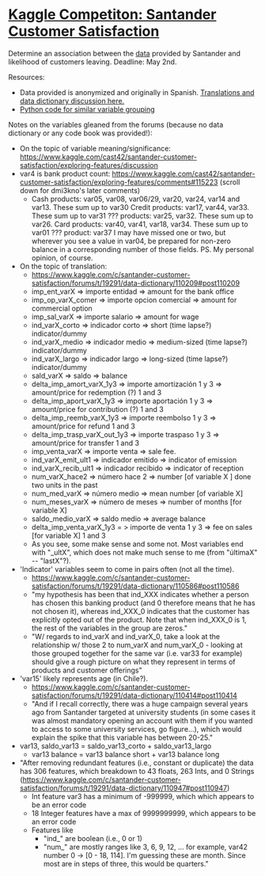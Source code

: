 # [Kaggle Competiton: Santander Customer Satisfaction](https://www.kaggle.com/c/santander-customer-satisfaction)
Determine an association between the [data](https://www.kaggle.com/c/santander-customer-satisfaction/data) provided by Santander and likelihood of customers leaving.
Deadline: May 2nd.

Resources:
- Data provided is anonymized and originally in Spanish. [Translations and data dictionary discussion here.](https://www.kaggle.com/c/santander-customer-satisfaction/forums/t/19291/data-dictionary)
- [Python code for similar variable grouping](https://www.kaggle.com/walterhan/santander-customer-satisfaction/similar-variable-groupings)

Notes on the variables gleaned from the forums (because no data dictionary or any code book was provided!):
- On the topic of variable meaning/significance: https://www.kaggle.com/cast42/santander-customer-satisfaction/exploring-features/discussion
- var4 is bank product count: https://www.kaggle.com/cast42/santander-customer-satisfaction/exploring-features/comments#115223 (scroll down for dmi3kno's later comments)
  - Cash products: var05, var08, var06/29, var20, var24, var14 and var13. These sum up to var30
Credit products: var17, var44, var33. These sum up to var31
??? products: var25, var32. These sum up to var26.
Card products: var40, var41, var18, var34. These sum up to var01
??? product: var37
I may have missed one or two, but wherever you see a value in var04, be prepared for non-zero balance in a corresponding number of those fields. PS. My personal opinion, of course.
- On the topic of translation:
  - https://www.kaggle.com/c/santander-customer-satisfaction/forums/t/19291/data-dictionary/110209#post110209
  - imp_ent_varX => importe entidad => amount for the bank office
  - imp_op_varX_comer => importe opcion comercial => amount for commercial option
  - imp_sal_varX => importe salario => amount for wage
  - ind_varX_corto => indicador corto => short (time lapse?) indicator/dummy
  - ind_varX_medio => indicador medio => medium-sized (time lapse?) indicator/dummy
  - ind_varX_largo => indicador largo => long-sized (time lapse?) indicator/dummy
  - sald_varX => saldo => balance
  - delta_imp_amort_varX_1y3 => importe amortización 1 y 3 => amount/price for redemption (?) 1 and 3
  - delta_imp_aport_varX_1y3 => importe aportación 1 y 3 => amount/price for contribution (?) 1 and 3
  - delta_imp_reemb_varX_1y3 => importe reembolso 1 y 3 => amount/price for refund 1 and 3
  - delta_imp_trasp_varX_out_1y3 => importe traspaso 1 y 3 => amount/price for transfer 1 and 3
  - imp_venta_varX => importe venta => sale fee.
  - ind_varX_emit_ult1 => indicador emitido => indicator of emission
  - ind_varX_recib_ult1 => indicador recibido => indicator of reception
  - num_varX_hace2 => número hace 2 => number [of variable X ] done two units in the past
  - num_med_varX => número medio => mean number [of variable X]
  - num_meses_varX => número de meses => number of months [for variable X]
  - saldo_medio_varX => saldo medio => average balance
  - delta_imp_venta_varX_1y3 = > importe de venta 1 y 3 => fee on sales [for variable X] 1 and 3
  - As you see, some make sense and some not. Most variables end with "_ultX", which does not make much sense to me (from "últimaX" -- "lastX"?).
- 'Indicator' variables seem to come in pairs often (not all the time).
  - https://www.kaggle.com/c/santander-customer-satisfaction/forums/t/19291/data-dictionary/110586#post110586
  - "my hypothesis has been that ind_XXX indicates whether a person has chosen this banking product (and 0 therefore means that he has not chosen it), whereas ind_XXX_0 indicates that the customer has explicitly opted out of the product. Note that when ind_XXX_0 is 1, the rest of the variables in the group are zeros."
  - "W/ regards to ind_varX and ind_varX_0, take a look at the relationship w/ those 2 to num_varX and num_varX_0 - looking at those grouped together for the same var (i.e. var33 for example) should give a rough picture on what they represent in terms of products and customer offerings"
- 'var15' likely represents age (in Chile?).
  - https://www.kaggle.com/c/santander-customer-satisfaction/forums/t/19291/data-dictionary/110414#post110414
  - "And if I recall correctly, there was a huge campaign several years ago from Santander targeted at university students (in some cases it was almost mandatory opening an account with them if you wanted to access to some university services, go figure...), which would explain the spike that this variable has between 20-25."
- var13, saldo_var13 = saldo_var13_corto + saldo_var13_largo
  - var13 balance = var13 balance short + var13 balance long
- "After removing redundant features (i.e., constant or duplicate) the data has 306 features, which breakdown to 43 floats, 263 Ints, and 0 Strings (https://www.kaggle.com/c/santander-customer-satisfaction/forums/t/19291/data-dictionary/110947#post110947)
  - Int feature var3 has a minimum of -999999, which which appears to be an error code
  - 18 Integer features have a max of 9999999999, which appears to be an error code
  - Features like
    - "ind_" are boolean (i.e., 0 or 1)
    - "num_" are mostly ranges like 3, 6, 9, 12, ... for example, var42 number 0 -> [0 - 18, 114]. I'm guessing these are month. Since most are in steps of three, this would be quarters."
